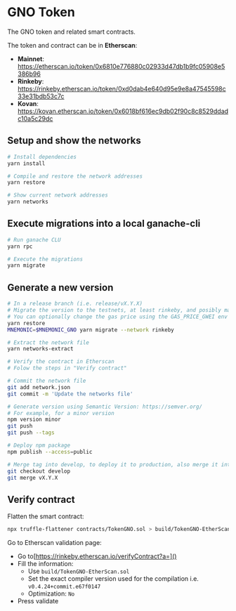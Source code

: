 # GNO Token
The GNO token and related smart contracts.

The token and contract can be in **Etherscan**:

* **Mainnet**: https://etherscan.io/token/0x6810e776880c02933d47db1b9fc05908e5386b96
* **Rinkeby**: https://rinkeby.etherscan.io/token/0xd0dab4e640d95e9e8a47545598c33e31bdb53c7c
* **Kovan**: https://kovan.etherscan.io/token/0x6018bf616ec9db02f90c8c8529ddadc10a5c29dc

## Setup and show the networks
```bash
# Install dependencies
yarn install

# Compile and restore the network addresses
yarn restore

# Show current network addresses
yarn networks
```

## Execute migrations into a local ganache-cli
```bash
# Run ganache CLU
yarn rpc

# Execute the migrations
yarn migrate
```

## Generate a new version
```bash
# In a release branch (i.e. release/vX.Y.X)
# Migrate the version to the testnets, at least rinkeby, and posibly mainnet
# You can optionally change the gas price using the GAS_PRICE_GWEI env variable
yarn restore
MNEMONIC=$MNEMONIC_GNO yarn migrate --network rinkeby

# Extract the network file
yarn networks-extract

# Verify the contract in Etherscan
# Folow the steps in "Verify contract"

# Commit the network file
git add network.json
git commit -m 'Update the networks file'

# Generate version using Semantic Version: https://semver.org/
# For example, for a minor version
npm version minor
git push
git push --tags

# Deploy npm package
npm publish --access=public

# Merge tag into develop, to deploy it to production, also merge it into master
git checkout develop
git merge vX.Y.X
```

## Verify contract
Flatten the smart contract:
```bash
npx truffle-flattener contracts/TokenGNO.sol > build/TokenGNO-EtherScan.sol
```

Go to Etherscan validation page:
* Go to[https://rinkeby.etherscan.io/verifyContract?a=]()
* Fill the information:
  * Use `build/TokenGNO-EtherScan.sol`
  * Set the exact compiler version used for the compilation i.e. `v0.4.24+commit.e67f0147`
  * Optimization: `No`
* Press validate